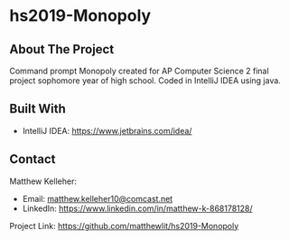 # hs2019-Monopoly

## About The Project

Command prompt Monopoly created for AP Computer Science 2 final project sophomore year of high school. Coded in IntelliJ IDEA using java.

## Built With

* IntelliJ IDEA: https://www.jetbrains.com/idea/

## Contact

Matthew Kelleher:
* Email: matthew.kelleher10@comcast.net
* LinkedIn: https://www.linkedin.com/in/matthew-k-868178128/

Project Link: https://github.com/matthewlit/hs2019-Monopoly
